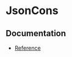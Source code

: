 # JsonCons

## Documentation

- [Reference](https://danielaparker.github.io/JsonCons.Net/toc.html)

